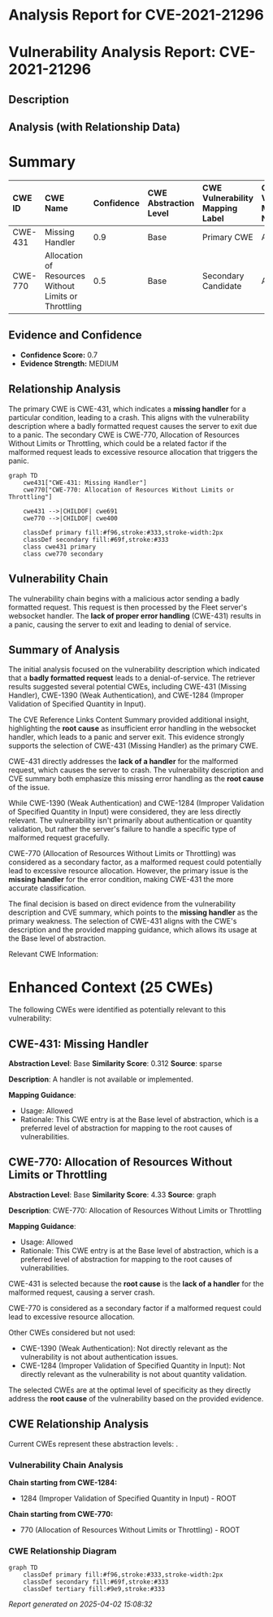 # Analysis Report for CVE-2021-21296

# Vulnerability Analysis Report: CVE-2021-21296

## Description



## Analysis (with Relationship Data)

# Summary
| CWE ID  | CWE Name                                    | Confidence | CWE Abstraction Level | CWE Vulnerability Mapping Label | CWE-Vulnerability Mapping Notes |
| :-------- | :------------------------------------------ | :--------- | :-------------------- | :------------------------------ | :------------------------------ |
| CWE-431   | Missing Handler                             | 0.9        | Base                  | Primary CWE                     | Allowed                       |
| CWE-770   | Allocation of Resources Without Limits or Throttling | 0.5       | Base                  | Secondary Candidate           | Allowed                       |

## Evidence and Confidence

*   **Confidence Score:** 0.7
*   **Evidence Strength:** MEDIUM

## Relationship Analysis
The primary CWE is CWE-431, which indicates a **missing handler** for a particular condition, leading to a crash. This aligns with the vulnerability description where a badly formatted request causes the server to exit due to a panic. The secondary CWE is CWE-770, Allocation of Resources Without Limits or Throttling, which could be a related factor if the malformed request leads to excessive resource allocation that triggers the panic.

```mermaid
graph TD
    cwe431["CWE-431: Missing Handler"]
    cwe770["CWE-770: Allocation of Resources Without Limits or Throttling"]

    cwe431 -->|CHILDOF| cwe691
    cwe770 -->|CHILDOF| cwe400

    classDef primary fill:#f96,stroke:#333,stroke-width:2px
    classDef secondary fill:#69f,stroke:#333
    class cwe431 primary
    class cwe770 secondary
```

## Vulnerability Chain
The vulnerability chain begins with a malicious actor sending a badly formatted request. This request is then processed by the Fleet server's websocket handler. The **lack of proper error handling** (CWE-431) results in a panic, causing the server to exit and leading to denial of service.

## Summary of Analysis
The initial analysis focused on the vulnerability description which indicated that a **badly formatted request** leads to a denial-of-service. The retriever results suggested several potential CWEs, including CWE-431 (Missing Handler), CWE-1390 (Weak Authentication), and CWE-1284 (Improper Validation of Specified Quantity in Input).

The CVE Reference Links Content Summary provided additional insight, highlighting the **root cause** as insufficient error handling in the websocket handler, which leads to a panic and server exit. This evidence strongly supports the selection of CWE-431 (Missing Handler) as the primary CWE.

CWE-431 directly addresses the **lack of a handler** for the malformed request, which causes the server to crash. The vulnerability description and CVE summary both emphasize this missing error handling as the **root cause** of the issue.

While CWE-1390 (Weak Authentication) and CWE-1284 (Improper Validation of Specified Quantity in Input) were considered, they are less directly relevant. The vulnerability isn't primarily about authentication or quantity validation, but rather the server's failure to handle a specific type of malformed request gracefully.

CWE-770 (Allocation of Resources Without Limits or Throttling) was considered as a secondary factor, as a malformed request could potentially lead to excessive resource allocation. However, the primary issue is the **missing handler** for the error condition, making CWE-431 the more accurate classification.

The final decision is based on direct evidence from the vulnerability description and CVE summary, which points to the **missing handler** as the primary weakness. The selection of CWE-431 aligns with the CWE's description and the provided mapping guidance, which allows its usage at the Base level of abstraction.

Relevant CWE Information:

# Enhanced Context (25 CWEs)
The following CWEs were identified as potentially relevant to this vulnerability:

## CWE-431: Missing Handler
**Abstraction Level**: Base
**Similarity Score**: 0.312
**Source**: sparse

**Description**:
A handler is not available or implemented.

**Mapping Guidance**:
- Usage: Allowed
- Rationale: This CWE entry is at the Base level of abstraction, which is a preferred level of abstraction for mapping to the root causes of vulnerabilities.

## CWE-770: Allocation of Resources Without Limits or Throttling
**Abstraction Level**: Base
**Similarity Score**: 4.33
**Source**: graph

**Description**:
CWE-770: Allocation of Resources Without Limits or Throttling

**Mapping Guidance**:
- Usage: Allowed
- Rationale: This CWE entry is at the Base level of abstraction, which is a preferred level of abstraction for mapping to the root causes of vulnerabilities.

CWE-431 is selected because the **root cause** is the **lack of a handler** for the malformed request, causing a server crash.

CWE-770 is considered as a secondary factor if a malformed request could lead to excessive resource allocation.

Other CWEs considered but not used:

*   CWE-1390 (Weak Authentication): Not directly relevant as the vulnerability is not about authentication issues.
*   CWE-1284 (Improper Validation of Specified Quantity in Input): Not directly relevant as the vulnerability is not about quantity validation.

The selected CWEs are at the optimal level of specificity as they directly address the **root cause** of the vulnerability based on the provided evidence.


## CWE Relationship Analysis

Current CWEs represent these abstraction levels: .


### Vulnerability Chain Analysis

**Chain starting from CWE-1284:**
- 1284 (Improper Validation of Specified Quantity in Input) - ROOT


**Chain starting from CWE-770:**
- 770 (Allocation of Resources Without Limits or Throttling) - ROOT



### CWE Relationship Diagram

```mermaid
graph TD
    classDef primary fill:#f96,stroke:#333,stroke-width:2px
    classDef secondary fill:#69f,stroke:#333
    classDef tertiary fill:#9e9,stroke:#333
```



*Report generated on 2025-04-02 15:08:32*
